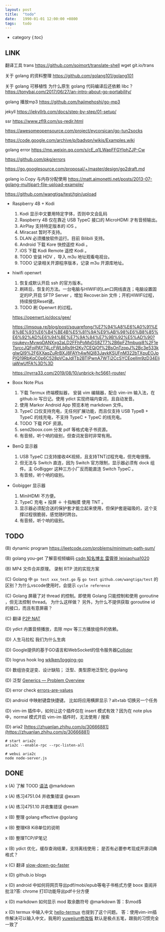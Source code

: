 ```yaml
---
layout: post
title:  "todo"
date:   1990-01-01 12:00:00 +0800
tags:   todo
---
```


* category
{:toc}



## LINK

翻译工具 trans
  https://github.com/soimort/translate-shell
  wget git.io/trans

关于 golang 的资料整理
  https://github.com/golang101/golang101

关于 golang 可移植性 为什么原生 golang 代码编译后还依赖 libc？
  https://tonybai.com/2017/06/27/an-intro-about-go-portability/

golang 播放mp3
  https://github.com/hajimehoshi/go-mp3

jekyll
  https://jekyllrb.com/docs/step-by-step/01-setup/

ssr
  https://www.zfl9.com/ss-redir.html

  https://awesomeopensource.com/project/eycorsican/go-tun2socks

  https://code.google.com/archive/p/badvpn/wikis/Examples.wiki

golang error
  https://mp.weixin.qq.com/s/cE_q1LWapFFGYlphZJP-Cw

  https://github.com/pkg/errors

  https://go.googlesource.com/proposal/+/master/design/go2draft.md

golang io.Copy 与内存分配使用
  https://matt.aimonetti.net/posts/2013-07-golang-multipart-file-upload-example/

  https://github.com/wangtiga/test/tgin/upload

- Raspberry 4B + Kodi
  1. Kodi 显示中文要用特定字体，否则中文会乱码
  2. Raspberry 4B 仅在靠近 USB TypeC 接口的 MicroHDMI 才有音频输出。
  2. AirPlay 支持特定版本的 iOS 。
  3. Miracast 暂时不支持。
  4. DLAN 必须播放软件运行。目前 Bilibili 支持。
  5. Android 下载 Kore 快控遥控 Kodi 。
  6. iOS 下载 Kodi Remote 遥控 Kodi 。
  7. TODO 安装 HDV ，导入 m3u 地址观看电视台。
  8. TODO 记录相关开源程序版本，记录 m3u 开源库地址。

- hiwifi openwrt
  1. 恢复成默认开启 ssh 的官方版本。
  2. 刷砖后，恢复的方法。一台电脑与HIWIFI的Lan口网线直连；电脑设置固定的IP,开启 SFTP Server ，增加 Recover.bin 文件；开机HIWIFI过程，持续按信Reset键。
  3. TODO 刷 Openwrt 的过程。


  https://openwrt.io/docs/gee/

  https://imsqua.re/blog/post/squarefong/%E7%94%A8%E6%A0%91%E8%8E%93%E6%B4%BE4B%E5%81%9A%E9%AB%98%E6%B8%85%E6%92%AD%E6%94%BE%E7%9A%84%E7%9B%92%E5%AD%90?nsukey=MvwqDANXxg2aLD2FFhPoMxDS8ZT7%2B6pFZfmbuqj8%2F1eTsrccJQFojPAY74LcFWLbRs9H2Kv7CEQjOf%2BsOnTzppJ%2Bc3e533kglwQI9%2F6XXaqZuRrBXJ8FAYh4wNQl83JaykKSUFnM322bTXpuEOJpPIQ19RbKqC0p6C528pVCaJdITb2BTIPwnA7WTj2CcSYCEoeIIm9zD34EIiiaWwUfFA%3D%3D

  https://nyrra33.com/2019/08/10/unbrick-hc5661-router/

- Boox Note Plus
  1. 下载 Termux 终端模拟器， 安装 vim 编辑器，配合 vim-im 输入法，在 github.io 写日记。使用 ydict 实现终端内查词，且自动发音。
  2. 使用 Markor Android App 预览本地 markdown 文件。
  3. TypeC 口仅支持充电，无任何扩展功能，而且仅支持 USB TypeB + TypeC 的线充电，不支持 TypeC + TypeC 的线充电。
  4. TODO 下载 PDF 资源。
  5. send2boox.com 分发 pdf 等格式电子书资源。
  6. 有音频，听个响的级别，但查词发音时非常有用。

- BenQ 显示器 
  1. USB TypeC 口支持接收4K视频，且支持TNT过程充电，但充电很慢。
  2. 但无法与 Switch 直连，因为 Switch 官方限制，显示器必须有 dock 组件。主 GoBigger 这种三方小厂反而能直连 Switch TypeC 。
  3. 有音频，听个响的级别。

- Gobigger 显示器
  1. MiniHDMI 不方便。
  2. TypeC 充电 + 投屏 ＋ 十指触摸 使用 TNT 。
  3. 显示器必须配合送的保护套才能立起来使用，但保护套是磁吸的，这个支撑过程很脆弱，感觉随时跨台。
  4. 有音频，听个响的级别。


## TODO

(B) dynamic program https://leetcode.com/problems/minimum-path-sum/

(B) golang you-get 了解音视频编码 [csdn 知名博主 雷霄骅 leixiaohua1020](https://blog.csdn.net/leixiaohua1020/article/details/50534150#comments)

(B) MP4 文件合并原理。 录制 RTP 流的实现方案

(C) Golang 中 `go test xxx_test.go` 与  `go test github.com/wangtiga/test` 的区别？为什么vscode使用时，会提示 `cycle reference`

(C) Golang 屏蔽了对 thread 的控制。即使用 Golang 只能控制和使用 goroutine ，但无法控制 thread。 为什么这样做？ 另外，为什么不提供获取 goroutine id 的接口，而且有意屏蔽？

(C) 翻译 [P2P NAT](https://bford.info/pub/net/p2pnat/)


(D) ydict 内置音频播放，去除 mpv 等三方播放组件的依赖。 

(D) 人生马拉松 我们为什么生病

(D) Google提供的基于GO语言和WebSocket的信令服务器[Collider](https://webrtc.org.cn/webrtc_server/)

(D) logrus hook log [wklken/logging-go](https://github.com/wklken/logging-go)

(D) 数组协变逆变、设计缺陷； 泛型、类型原地泛型化  @golang 

(D) 泛型 [Generics — Problem Overview](https://go.googlesource.com/proposal/+/master/design/go2draft-generics-overview.md)

(D) error check [errors-are-values](https://blog.golang.org/errors-are-values)

(D) android 中映射键盘快捷键。 比如将应用横屏显示？alt+tab 切换另一个任务

(D) vim-im 插件中，如何让这个插件仅在 insert 模式有效？因为在 note plus 中，normal 模式开启 vim-im 插件时，无法使用 / 搜索

(D) aria2 [https://zhuanlan.zhihu.com/p/30666881](https://zhuanlan.zhihu.com/p/30666881)
```shell
# start aria2c
aria2c --enable-rpc --rpc-listen-all

# webui aria2c
node node-server.js
```



## DONE

x (A) 了解 TOOD [语法](https://github.com/todotxt/todo.txt/blob/master/README.md) @markdown

x (A) 练习4751.04 并收集错误 @exam

x (A) 练习4751.10 并收集错误 @exam


x (B) 整理 golang effective @golang

x (B) 整理KB KiB单位的说明

x (B) 整理TCP/IP笔记

x (B) ydict 优化，缓存查询结果，支持离线使用； 是否有必要参考现成开源词典格式？


x (C) 翻译 [slow-down-go-faster](https://www.infoq.com/articles/slow-down-go-faster/?utm_source=wanqu.co&utm_campaign=Wanqu+Daily&utm_medium=website)


x (D) github.io blogs

x (D) android 中如何将网页导出pdf/mobi/epub等电子书格式方便 boox 查阅并批注?答: chrome 打印功能导出pdf十分方便

x (D) markdown 如何显示 mod 取余数符号 @markdown 答：$\mod$

x (D) termux 中输入中文 [hello-termux](https://tonybai.com/2017/11/09/hello-termux/) 也提到了这个问题。 答：使用vim-im插件解决可以输入中文，我用的 [yuweijun修改版](http://4e00.com/blog/vim/2019/03/20/vim-killer-plugin-vim-im-chinese-input-method.html) 默认是极点五笔，跟我的习惯完全一致了




<!--stackedit_data:
eyJoaXN0b3J5IjpbMTMwNjE0NjYwMywyMDcyNzE1MDExLC00ND
kwNTcyNDYsMTYzNzI0NDE2NywyMzA1OTkzMzQsOTg1MTY2NzQ0
LC0yMDc3MTIyNTg0XX0=
-->
